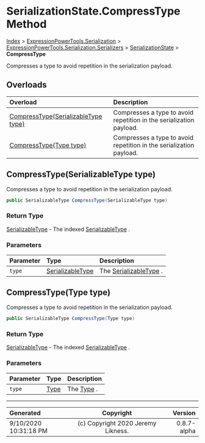 ﻿# SerializationState.CompressType Method

[Index](../index.md) > [ExpressionPowerTools.Serialization](ExpressionPowerTools.Serialization.a.md) > [ExpressionPowerTools.Serialization.Serializers](ExpressionPowerTools.Serialization.Serializers.n.md) > [SerializationState](ExpressionPowerTools.Serialization.Serializers.SerializationState.cs.md) > **CompressType**

Compresses a type to avoid repetition in the serialization payload.

## Overloads

| Overload | Description |
| :-- | :-- |
| [CompressType(SerializableType type)](#compresstypeserializabletype-type) | Compresses a type to avoid repetition in the serialization payload. |
| [CompressType(Type type)](#compresstypetype-type) | Compresses a type to avoid repetition in the serialization payload. |
## CompressType(SerializableType type)

Compresses a type to avoid repetition in the serialization payload.

```csharp
public SerializableType CompressType(SerializableType type)
```

### Return Type

 [SerializableType](ExpressionPowerTools.Serialization.Serializers.SerializableType.cs.md)  - The indexed [SerializableType](ExpressionPowerTools.Serialization.Serializers.SerializableType.cs.md) .

### Parameters

| Parameter | Type | Description |
| :-- | :-- | :-- |
| `type` | [SerializableType](ExpressionPowerTools.Serialization.Serializers.SerializableType.cs.md) | The [SerializableType](ExpressionPowerTools.Serialization.Serializers.SerializableType.cs.md) . |


## CompressType(Type type)

Compresses a type to avoid repetition in the serialization payload.

```csharp
public SerializableType CompressType(Type type)
```

### Return Type

 [SerializableType](ExpressionPowerTools.Serialization.Serializers.SerializableType.cs.md)  - The indexed [SerializableType](ExpressionPowerTools.Serialization.Serializers.SerializableType.cs.md) .

### Parameters

| Parameter | Type | Description |
| :-- | :-- | :-- |
| `type` | [Type](https://docs.microsoft.com/dotnet/api/system.type) | The [Type](https://docs.microsoft.com/dotnet/api/system.type) . |



---

| Generated | Copyright | Version |
| :-- | :-: | --: |
| 9/10/2020 10:31:18 PM | (c) Copyright 2020 Jeremy Likness. | 0.8.7-alpha |
